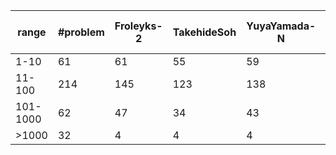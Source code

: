 
| range | #problem | Froleyks-2 | TakehideSoh | YuyaYamada-N | haz-2 | haz-single-2 | junkawahara | telematik-tuhh | tigrisg | toda5603 |
| --- | --- | --- | --- | --- | --- | --- | --- | --- | --- | --- |
| 1-10 | 61 | 61 | 55 | 59 | 60 | 61 | 47 | 61 | 61 | 51 |
| 11-100 | 214 | 145 | 123 | 138 | 186 | 172 | 71 | 177 | 170 | 112 |
| 101-1000 | 62 | 47 | 34 | 43 | 58 | 56 | 4 | 58 | 47 | 40 |
| >1000 | 32 | 4 | 4 | 4 | 30 | 10 | 0 | 30 | 14 | 4 |